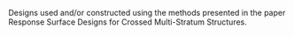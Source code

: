 Designs used and/or constructed using the methods presented in the paper Response Surface Designs for Crossed Multi-Stratum Structures.
